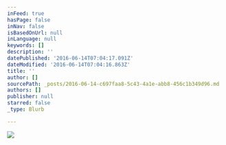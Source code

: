 ```yaml
---
inFeed: true
hasPage: false
inNav: false
isBasedOnUrl: null
inLanguage: null
keywords: []
description: ''
datePublished: '2016-06-14T07:04:17.091Z'
dateModified: '2016-06-14T07:04:16.863Z'
title: ''
author: []
sourcePath: _posts/2016-06-14-c697faa8-5c43-4a1e-abb8-456c1b349d96.md
authors: []
publisher: null
starred: false
_type: Blurb

---
```

![](https://the-grid-user-content.s3-us-west-2.amazonaws.com/aae042a5-2a35-4053-97c9-42ff7abec8d0.jpg)